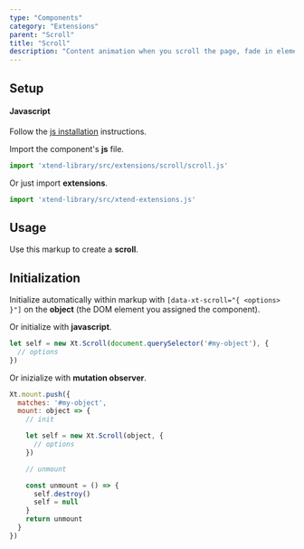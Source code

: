 ```yaml
---
type: "Components"
category: "Extensions"
parent: "Scroll"
title: "Scroll"
description: "Content animation when you scroll the page, fade in elements, parallax."
---
```


## Setup

#### Javascript

Follow the [js installation](/introduction/getting-started/setup#js-installation) instructions.

Import the component's **js** file.

```jsx
import 'xtend-library/src/extensions/scroll/scroll.js'
```

Or just import **extensions**.

```jsx
import 'xtend-library/src/xtend-extensions.js'
```

## Usage

Use this markup to create a **scroll**.

<script type="text/plain" class="language-markup">
  <div data-xt-scroll="{ elements: <Query> }">
    <!-- content -->
  </div>
</script>

## Initialization

Initialize automatically within markup with `[data-xt-scroll="{ <options> }"]` on the **object** (the DOM element you assigned the component).

Or initialize with **javascript**.

```js
let self = new Xt.Scroll(document.querySelector('#my-object'), {
  // options
})
```

Or inizialize with **mutation observer**.

```js
Xt.mount.push({
  matches: '#my-object',
  mount: object => {
    // init

    let self = new Xt.Scroll(object, {
      // options
    })

    // unmount

    const unmount = () => {
      self.destroy()
      self = null
    }
    return unmount
  }
})
```
